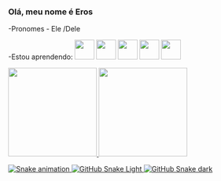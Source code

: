 ### Olá, meu nome é Eros
-Pronomes - Ele /Dele

-Estou aprendendo:
<img src="https://cdn.jsdelivr.net/gh/devicons/devicon/icons/html5/html5-original-wordmark.svg" width="40" height="40"/>
<img src="https://cdn.jsdelivr.net/gh/devicons/devicon/icons/css3/css3-original-wordmark.svg" width="40" height="40"/>
<img src="https://cdn.jsdelivr.net/gh/devicons/devicon/icons/github/github-original.svg" width="40" height="40"/>
<img src="https://cdn.jsdelivr.net/gh/devicons/devicon/icons/javascript/javascript-original.svg" width="40" height="40"/> 
<img src="https://cdn.jsdelivr.net/gh/devicons/devicon/icons/mysql/mysql-original.svg" width="40" height="40"/>



<div>
<a href="https://github.com/Erubbo">
<img height="180em" src="https://github-readme-stats.vercel.app/api/top-langs/?username=Erubbo&layout=compact&langs_count=7&theme=dracula"/>
<img height="180em" src="https://github-readme-stats.vercel.app/api?username=Erubbo&show_icons=true&theme=dracula&include_all_commits=true&count_private=true"/>
</div>
  
 ![Snake animation](https://github.com/Erubbo/Eerubbo/blob/output/github-contribution-grid-snake.svg) 
 ![GitHub Snake Light](github-snake.svg#gh-light-mode-only)
![GitHub Snake dark](github-snake-dark.svg#gh-dark-mode-only)
  
  
<!--
**Erubbo/Erubbo** is a ✨ _special_ ✨ repository because its `README.md` (this file) appears on your GitHub profile.

Here are some ideas to get you started:

- 🔭 I’m currently working on ...
- 🌱 I’m currently learning ...
- 👯 I’m looking to collaborate on ...
- 🤔 I’m looking for help with ...
- 💬 Ask me about ...
- 📫 How to reach me: ...
- 😄 Pronouns: ...
- ⚡ Fun fact: ...
-->
